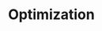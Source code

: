 ---
title: Optimization
description: Posts about mathematical optimization
image:

# Badge style
style:
    background: "#2a9d8f"
    color: "#fff"
---